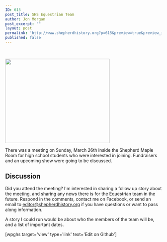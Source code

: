```yaml
---
ID: 615
post_title: SHS Equestrian Team
author: Jon Morgan
post_excerpt: ""
layout: post
permalink: 'http://www.shepherdhistory.org?p=615&preview=true&preview_id=615'
published: false
---
```

&nbsp;

<img class="alignnone size-medium wp-image-633" src="http://www.shepherdhistory.org/wp-content/uploads/2017/03/johnny-automatic-horse-silhouette-800px-336x270.png" alt="" width="336" height="270" />

There was a meeting on Sunday, March 26th inside the Shepherd Maple Room for high school students who were interested in joining. Fundraisers and an upcoming show were going to be discussed.

## Discussion

Did you attend the meeting? I'm interested in sharing a follow up story about the meeting, and sharing any news there is for the Equestrian team in the future. Respond in the comments, contact me on Facebook, or send an email to editor@shepherdhistory.org if you have questions or want to pass along information.

A story I could run would be about who the members of the team will be, and a list of important dates.

[wpghs target='view' type='link' text='Edit on Github']
